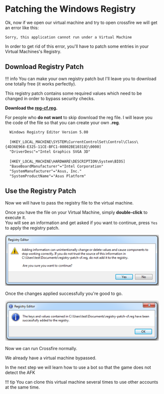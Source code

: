 # Patching the Windows Registry

Ok, now if we open our virtual machine and try to open crossfire we will get an error like this:

```
Sorry, this application cannot run under a Virtual Machine
```

In order to get rid of this error, you'll have to patch some entries in your Virtual Machines's Registry.  


## Download Registry Patch

!!! info
    You can make your own registry patch but I'll leave you to download one totally free (it works perfectly).

This registry patch contains some required values which need to be changed in order to bypass security checks.  

**Download the <a href="https://github.com/aircheats/vmware-cf-guide/raw/main/docs/vmware/reg-cf.reg" target="_blank">reg-cf.reg</a>.**

For people who **do not want** to skip download the reg file. I will leave you the code of the file so that you can create your own **.reg**. 


```
  Windows Registry Editor Version 5.00

  [HKEY_LOCAL_MACHINE\SYSTEM\CurrentControlSet\Control\Class\{4D36E968-E325-11CE-BFC1-08002BE10318}\0000]
  "DriverDesc"="Intel Graphics SVGA 3D"

  [HKEY_LOCAL_MACHINE\HARDWARE\DESCRIPTION\System\BIOS]
  "BaseBoardManufacturer"="Intel Corporation"
  "SystemManufacturer"="Asus, Inc."
  "SystemProductName"="Asus Platform"
```

## Use the Registry Patch

Now we will have to pass the registry file to the virtual machine.

Once you have the file on your Virtual Machine, simply **double-click** to execute it.  
You will see an information and get asked if you want to continue, press `Yes` to apply the registry patch.  

![](../../img/bypass-vm/4.png)

Once the changes applied successfully you're good to go.  

![](../../img/bypass-vm/5.png)

Now we can run Crossfire normally.

We already have a virtual machine bypassed.

In the next step we will learn how to use a bot so that the game does not detect the AFK

!!! tip
  You can clone this virtual machine several times to use other accounts at the same time.
